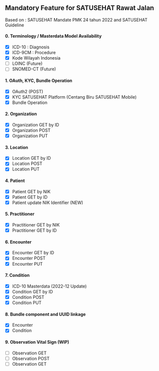 ## Mandatory Feature for SATUSEHAT Rawat Jalan
Based on : SATUSEHAT Mandate PMK 24 tahun 2022 and SATUSEHAT Guideline

#### 0. Terminology / Masterdata Model Availability
- [x] ICD-10 : Diagnosis
- [x] ICD-9CM : Procedure
- [x] Kode Wilayah Indonesia
- [ ] LOINC (Future)
- [ ] SNOMED-CT (Future)

#### 1. OAuth, KYC, Bundle Operation
- [x] OAuth2 (POST)
- [x] KYC SATUSEHAT Platform (Centang Biru SATUSEHAT Mobile)
- [x] Bundle Operation

#### 2. Organization
- [x] Organization GET by ID
- [x] Organization POST
- [x] Organization PUT

#### 3. Location
- [x] Location GET by ID
- [x] Location POST
- [x] Location PUT

#### 4. Patient
- [x] Patient GET by NIK
- [x] Patient GET by ID
- [x] Patient update NIK Identifier (NEW)

#### 5. Practitioner
- [x] Practitioner GET by NIK
- [x] Practitioner GET by ID

#### 6. Encounter
- [x] Encounter GET by ID
- [x] Encounter POST
- [x] Encounter PUT

#### 7. Condition
- [x] ICD-10 Masterdata (2022-12 Update)
- [x] Condition GET by ID
- [x] Condition POST
- [x] Condition PUT

#### 8. Bundle component and UUID linkage
- [x] Encounter
- [x] Condition

#### 9. Observation Vital Sign (WIP)
- [ ] Observation GET
- [ ] Observation POST
- [ ] Observation GET